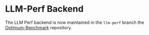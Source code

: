 # LLM-Perf Backend

The LLM Perf backend is now maintained in the `llm-perf` branch the [Optimum-Benchmark](https://github.com/huggingface/optimum-benchmark/tree/llm-perf) repository.

